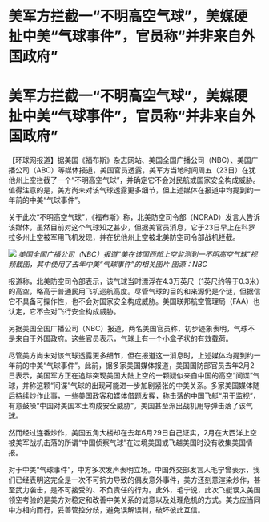 # 美军方拦截一“不明高空气球”，美媒硬扯中美“气球事件”，官员称“并非来自外国政府”

# 美军方拦截一“不明高空气球”，美媒硬扯中美“气球事件”，官员称“并非来自外国政府”

【环球网报道】据美国《福布斯》杂志网站、美国全国广播公司（NBC）、美国广播公司（ABC）等媒体报道，美国官员透露，美军方当地时间周五（23日）在犹他州上空拦截了一个“不明高空气球”，并确定它不会对民航或国家安全构成威胁。值得注意的是，美方尚未对该气球透露更多细节，但上述媒体在报道中均提到约一年前的中美“气球事件”。

关于此次“不明高空气球”，《福布斯》称，北美防空司令部（NORAD）发言人告诉该媒体，虽然目前对这个气球知之甚少，但据美官员消息，它于23日早上在科罗拉多州上空被军用飞机发现，并在犹他州上空被北美防空司令部战机拦截。

![](https://inews.gtimg.com/om_bt/OH4LmlnKrhrY73Uan22nPohs_h9eDoXvH3MQhWrY2ltQoAA/1000)
_美国全国广播公司（NBC）报道“美在该国西部上空监测到一不明高空气球”视频截图，其中使用了去年中美“气球事件”的相关图片 图源：NBC_

报道称，北美防空司令部表示，该气球当时漂浮在4.3万英尺（1英尺约等于0.3米）的高空，略高于普通民用飞机巡航高度。尽管气球的目的和来源仍是个谜，但据信它不具备可操作性，也不会对国家安全构成威胁。美国联邦航空管理局（FAA）也认定，它不会对飞行安全构成威胁。

另据美国全国广播公司（NBC）报道，两名美国官员称，初步迹象表明，气球不是来自于外国政府。这些官员表示，气球上有一个小盒子状的有效载荷。

尽管美方尚未对该气球透露更多细节，但在报道这一消息时，上述媒体均提到约一年前的中美“气球事件”。此前，据多家美国媒体报道，美国国防部官员去年2月2日表示，美国军方正在追踪突现美国大陆上空的一颗疑似来自中国的高空“间谍”气球，并称这颗“间谍”气球的出现可能进一步加剧紧张的中美关系。多家美国媒体随后持续炒作此事，一些美国政客和媒体借题发挥，称击落的中国飞艇“用于监视”，有意鼓噪“中国对美国本土构成安全威胁”。美国甚至派出战机用导弹击落了该气球。

然而经过连番炒作，美国五角大楼却在去年6月29日自己证实，2月在大西洋上空被美军战机击落的所谓“中国侦察气球”在过境美国或飞越美国时没有收集美国情报。

对于中美“气球事件”，中方多次发声表明立场。中国外交部发言人毛宁曾表示，我们已经表明这完全是一次不可抗力导致的偶发意外事件，美方还刻意渲染炒作，甚至武力袭击，是不可接受的、不负责任的行为。此外，毛宁说，此次飞艇误入美国领空考验的是美方对稳定和改善中美关系的诚意以及处理危机的方式。美方应当同中方相向而行，妥善管控分歧，避免误解误判，破坏彼此互信。


